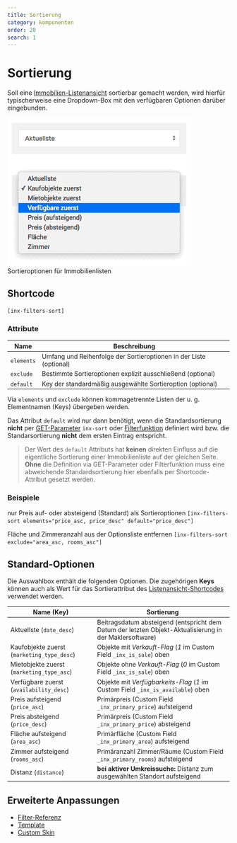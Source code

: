 ```yaml
---
title: Sortierung
category: komponenten
order: 20
search: 1
---
```


# Sortierung

Soll eine [Immobilien-Listenansicht](liste.html) sortierbar gemacht werden, wird hierfür typischerweise eine Dropdown-Box mit den verfügbaren Optionen darüber eingebunden.

![Sortieroptionen für Immobilienlisten](../assets/scst-filters-sort-1.gif)
Sortieroptionen für Immobilienlisten

## Shortcode

`[inx-filters-sort]`

### Attribute

| Name | Beschreibung |
| ---- | ------------ |
| `elements` | Umfang und Reihenfolge der Sortieroptionen in der Liste (optional) |
| `exclude` | Bestimmte Sortieroptionen explizit ausschließend (optional) |
| `default` | Key der standardmäßig ausgewählte Sortieroption (optional) |

Via `elements` und `exclude` können kommagetrennte Listen der u. g. Elementnamen (Keys) übergeben werden.

Das Attribut `default` wird nur dann benötigt, wenn die Standardsortierung **nicht** per [GET-Parameter](../schnellstart/einbindung.html#GET-Parameter) `inx-sort` oder [Filterfunktion](../anpassung-erweiterung/filter-inx-default-sort-key.html) definiert wird bzw. die Standarsortierung **nicht** dem ersten Eintrag entspricht.

> Der Wert des `default` Attributs hat **keinen** direkten Einfluss auf die eigentliche Sortierung einer Immobilienliste auf der gleichen Seite. **Ohne** die Definition via GET-Parameter oder Filterfunktion muss eine abweichende Standardsortierung hier ebenfalls per Shortcode-Attribut gesetzt werden.

### Beispiele

nur Preis auf- oder absteigend (Standard) als Sortieroptionen
`[inx-filters-sort elements="price_asc, price_desc" default="price_desc"]`

Fläche und Zimmeranzahl aus der Optionsliste entfernen
`[inx-filters-sort exclude="area_asc, rooms_asc"]`

## Standard-Optionen

Die Auswahlbox enthält die folgenden Optionen. Die zugehörigen **Keys** können auch als Wert für das Sortierattribut des [Listenansicht-Shortcodes](liste.html#Shortcode) verwendet werden.

| Name (Key) | Sortierung |
| ---------- | ---------- |
| Aktuellste (`date_desc`) | Beitragsdatum absteigend (entspricht dem Datum der letzten Objekt-Aktualisierung in der Maklersoftware) |
| Kaufobjekte zuerst (`marketing_type_desc`) | Objekte mit <i>Verkauft-Flag</i> (*1* im Custom Field `_inx_is_sale`) oben |
| Mietobjekte zuerst (`marketing_type_asc`) | Objekte ohne <i>Verkauft-Flag</i> (*0* im Custom Field `_inx_is_sale`) oben |
| Verfügbare zuerst (`availability_desc`) | Objekte mit <i>Verfügbarkeits-Flag</i> (*1* im Custom Field `_inx_is_available`) oben |
| Preis aufsteigend (`price_asc`) | Primärpreis (Custom Field `_inx_primary_price`) aufsteigend |
| Preis absteigend (`price_desc`) | Primärpreis (Custom Field `_inx_primary_price`) absteigend |
| Fläche aufsteigend (`area_asc`) | Primärfläche (Custom Field `_inx_primary_area`) aufsteigend |
| Zimmer aufsteigend (`rooms_asc`) | Primäranzahl Zimmer/Räume (Custom Field `_inx_primary_rooms`) aufsteigend |
| Distanz (`distance`) | **bei aktiver Umkreissuche:** Distanz zum ausgewählten Standort aufsteigend |

## Erweiterte Anpassungen

- [Filter-Referenz](../anpassung-erweiterung/filters-actions.html#Sortierung)
- [Template](../anpassung-erweiterung/skins.html#Partiell)
- [Custom Skin](../anpassung-erweiterung/standard-skin.html#Archiv-amp-Listenansicht)
